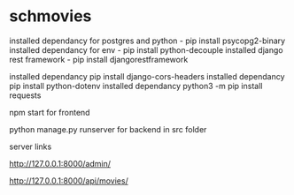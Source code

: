 # schmovies

installed dependancy for postgres and python - pip install psycopg2-binary
installed dependancy for env - pip install python-decouple
installed django rest framework - pip install djangorestframework

installed dependancy pip install django-cors-headers
installed dependancy pip install python-dotenv
installed dependancy python3 -m pip install requests

npm start for frontend

python manage.py runserver for backend in src folder

server links

http://127.0.0.1:8000/admin/

http://127.0.0.1:8000/api/movies/